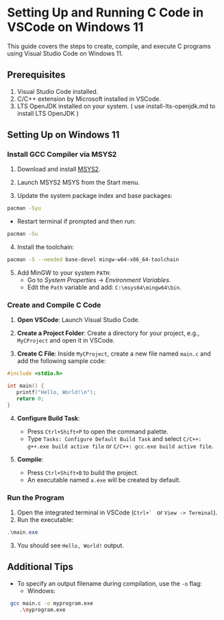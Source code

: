 # Setting Up and Running C Code in VSCode on Windows 11

This guide covers the steps to create, compile, and execute C programs using Visual Studio Code on Windows 11.

## Prerequisites

1. Visual Studio Code installed.
2. C/C++ extension by Microsoft installed in VSCode.
3. LTS OpenJDK installed on your system. ( use install-lts-openjdk.md to install LTS OpenJDK )

## Setting Up on Windows 11

### Install GCC Compiler via MSYS2

1. Download and install [MSYS2](https://www.msys2.org/).

2. Launch MSYS2 MSYS from the Start menu.

3. Update the system package index and base packages:
```bash
pacman -Syu
```
   - Restart terminal if prompted and then run:
```bash
pacman -Su
```

4. Install the toolchain:
```bash
pacman -S --needed base-devel mingw-w64-x86_64-toolchain
```

5. Add MinGW to your system `PATH`:
   - Go to _System Properties_ -> _Environment Variables_.
   - Edit the `Path` variable and add: `C:\msys64\mingw64\bin`.

### Create and Compile C Code

1. **Open VSCode**: Launch Visual Studio Code.

2. **Create a Project Folder**: Create a directory for your project, e.g., `MyCProject` and open it in VSCode.

3. **Create C File**: Inside `MyCProject`, create a new file named `main.c` and add the following sample code:
```c
#include <stdio.h>

int main() {
   printf("Hello, World!\n");
   return 0;
}
```

4. **Configure Build Task**:
   - Press `Ctrl+Shift+P` to open the command palette.
   - Type `Tasks: Configure Default Build Task` and select `C/C++: g++.exe build active file` or `C/C++: gcc.exe build active file`.

5. **Compile**:
   - Press `Ctrl+Shift+B` to build the project.
   - An executable named `a.exe` will be created by default.

### Run the Program

1. Open the integrated terminal in VSCode (``Ctrl+` `` or `View -> Terminal`).
2. Run the executable:
```PowerShell
.\main.exe
```
3. You should see `Hello, World!` output.

## Additional Tips

- To specify an output filename during compilation, use the `-o` flag:
  - Windows:
```bash
 gcc main.c -o myprogram.exe
    .\myprogram.exe
```
